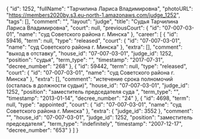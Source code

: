 {
    "id": 1252,
    "fullName": "Тарчилина Лариса Владимировна",
    "photoURL": "https://members2020by.s3.eu-north-1.amazonaws.com/judge_1252",
    "tags": [],
    "comment": "",
    "layout": "judge",
    "title": "Судья Тарчилина Лариса Владимировна",
    "court": null,
    "previousCourt": {
        "id": "07-007-03-01",
        "name": "суд Советского района г. Минска"
    },
    "career": [
        {
            "id": 59416,
            "term": null,
            "type": "released",
            "court": {
                "id": "07-007-03-01",
                "name": "суд Советского района г. Минска"
            },
            "extra": [],
            "comment": "выход в отставку",
            "house_id": "07-007-03-01",
            "judge_id": 1252,
            "position": "судья",
            "term_type": "",
            "timestamp": "2017-07-31",
            "decree_number": "268"
        },
        {
            "id": 59442,
            "term": null,
            "type": "released",
            "court": {
                "id": "07-007-03-01",
                "name": "суд Советского района г. Минска"
            },
            "extra": [],
            "comment": "истечение срока полномочий (осталась в должности судьи)",
            "house_id": "07-007-03-01",
            "judge_id": 1252,
            "position": "заместитель председателя суда ",
            "term_type": "",
            "timestamp": "2013-01-14",
            "decree_number": "24"
        },
        {
            "id": 4698,
            "term": null,
            "type": "appointed",
            "court": {
                "id": "07-007-03-01",
                "name": "суд Советского района г. Минска"
            },
            "extra": {
                "judge_id": 3552
            },
            "comment": "",
            "house_id": "07-007-03-01",
            "judge_id": 1252,
            "position": "заместитель председателя",
            "term_type": "indefinitely",
            "timestamp": "2007-12-17",
            "decree_number": "653"
        }
    ]
}